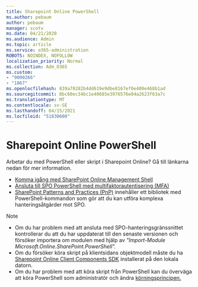 ```yaml
---
title: Sharepoint Online PowerShell
ms.author: pebaum
author: pebaum
manager: scotv
ms.date: 04/21/2020
ms.audience: Admin
ms.topic: article
ms.service: o365-administration
ROBOTS: NOINDEX, NOFOLLOW
localization_priority: Normal
ms.collection: Adm_O365
ms.custom:
- "9000266"
- "1867"
ms.openlocfilehash: 839a70282b4dd619e9dbe8167ef0e409e468b1ad
ms.sourcegitcommit: 8bc60ec34bc1e40685e3976576e04a2623f63a7c
ms.translationtype: MT
ms.contentlocale: sv-SE
ms.lasthandoff: 04/15/2021
ms.locfileid: "51830600"
---
```

# <a name="sharepoint-online-powershell"></a>Sharepoint Online PowerShell

Arbetar du med PowerShell eller skript i Sharepoint Online? Gå till länkarna nedan för mer information.
- [Komma igång med SharePoint Online Management Shell](https://docs.microsoft.com/powershell/sharepoint/sharepoint-online/connect-sharepoint-online?view=sharepoint-ps)
- [Ansluta till SPO PowerShell med multifaktorautentisering (MFA)](https://docs.microsoft.com/powershell/sharepoint/sharepoint-online/connect-sharepoint-online?view=sharepoint-ps#to-connect-with-multifactor-authentication-mfa)
- [SharePoint Patterns and Practices (PnP)](https://docs.microsoft.com/powershell/sharepoint/sharepoint-pnp/sharepoint-pnp-cmdlets?view=sharepoint-ps) innehåller ett bibliotek med PowerShell-kommandon som gör att du kan utföra komplexa hanteringsåtgärder mot SPO.

> [!NOTE]
> - Om du har problem med att ansluta med SPO-hanteringsgränssnittet kontrollerar du [](https://docs.microsoft.com/powershell/scripting/developer/module/importing-a-powershell-module?view=powershell-7.1) att du har uppdaterat till den senaste versionen och försöker importera om modulen med hjälp av *"Import-Module Microsoft.Online.SharePoint.PowerShell".*
> - Om du försöker köra skript på klientsidans objektmodell måste du ha [Sharepoint Online Client Components SDK](https://www.microsoft.com/download/details.aspx?id=42038) installerat på den lokala datorn.
> - Om du har problem med att köra skript från PowerShell kan du överväga att köra PowerShell som administratör och ändra [körningsprincipen.](https://docs.microsoft.com/powershell/module/microsoft.powershell.core/about/about_execution_policies?view=powershell-6)